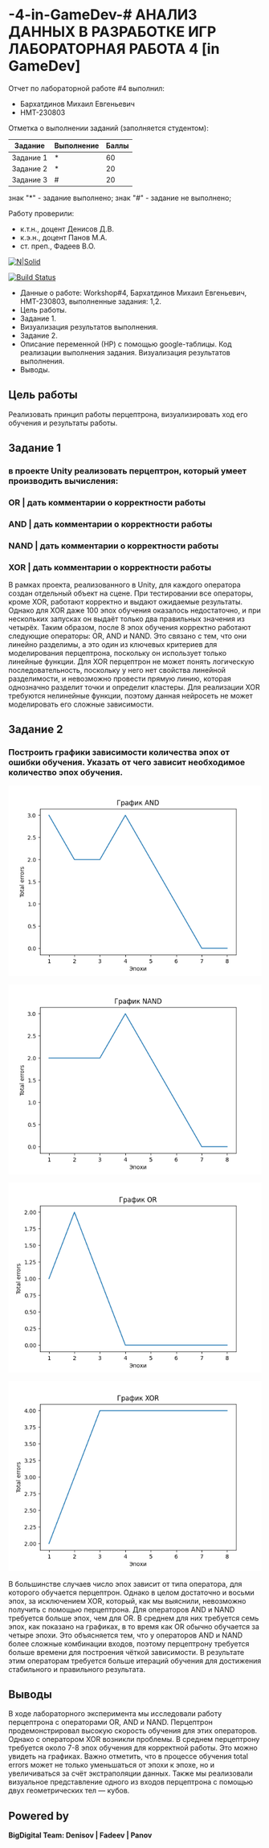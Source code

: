 # -4-in-GameDev-# АНАЛИЗ ДАННЫХ В РАЗРАБОТКЕ ИГР ЛАБОРАТОРНАЯ РАБОТА 4 [in GameDev]
Отчет по лабораторной работе #4 выполнил:
- Бархатдинов Михаил Евгеньевич
- НМТ-230803

Отметка о выполнении заданий (заполняется студентом):

| Задание | Выполнение | Баллы |
| ------ | ------ | ------ |
| Задание 1 | * | 60 |
| Задание 2 | * | 20 |
| Задание 3 | # | 20 |

знак "*" - задание выполнено; знак "#" - задание не выполнено;

Работу проверили:
- к.т.н., доцент Денисов Д.В.
- к.э.н., доцент Панов М.А.
- ст. преп., Фадеев В.О.

[![N|Solid](https://cldup.com/dTxpPi9lDf.thumb.png)](https://nodesource.com/products/nsolid)

[![Build Status](https://travis-ci.org/joemccann/dillinger.svg?branch=master)](https://travis-ci.org/joemccann/dillinger)

- Данные о работе: Workshop#4, Бархатдинов Михаил Евгеньевич, НМТ-230803, выполненные задания: 1,2.
- Цель работы.
- Задание 1.
- Визуализация результатов выполнения.
- Задание 2.
- Описание переменной (НР) с помощью google-таблицы. Код реализации выполнения задания. Визуализация результатов выполнения.
- Выводы.

## Цель работы
Реализовать принцип работы перцептрона, визуализировать ход его обучения и результаты работы.


## Задание 1
### в проекте Unity реализовать перцептрон, который умеет производить вычисления:

### OR | дать комментарии о корректности работы

### AND | дать комментарии о корректности работы

### NAND | дать комментарии о корректности работы

### XOR | дать комментарии о корректности работы


В рамках проекта, реализованного в Unity, для каждого оператора создан отдельный объект на сцене. При тестировании все операторы, кроме XOR, работают корректно и выдают ожидаемые результаты. Однако для XOR даже 100 эпох обучения оказалось недостаточно, и при нескольких запусках он выдаёт только два правильных значения из четырёх. Таким образом, после 8 эпох обучения корректно работают следующие операторы: OR, AND и NAND. Это связано с тем, что они линейно разделимы, а это один из ключевых критериев для моделирования перцептрона, поскольку он использует только линейные функции. Для XOR перцептрон не может понять логическую последовательность, поскольку у него нет свойства линейной разделимости, и невозможно провести прямую линию, которая однозначно разделит точки и определит кластеры. Для реализации XOR требуются нелинейные функции, поэтому данная нейросеть не может моделировать его сложные зависимости. 


## Задание 2
### Построить графики зависимости количества эпох от ошибки  обучения. Указать от чего зависит необходимое количество эпох обучения.

![task 2](https://github.com/Thomas10622/Readme-4/blob/main/AND.png)

![task 2](https://github.com/Thomas10622/Readme-4/blob/main/NAND.png)

![task 2](https://github.com/Thomas10622/Readme-4/blob/main/OR.png)

![task 2](https://github.com/Thomas10622/Readme-4/blob/main/XOR.png)


В большинстве случаев число эпох зависит от типа оператора, для которого обучается перцептрон. Однако в целом достаточно и восьми эпох, за исключением XOR, который, как мы выяснили, невозможно получить с помощью перцептрона. Для операторов AND и NAND требуется больше эпох, чем для OR. В среднем для них требуется семь эпох, как показано на графиках, в то время как OR обычно обучается за четыре эпохи. Это объясняется тем, что у операторов AND и NAND более сложные комбинации входов, поэтому перцептрону требуется больше времени для построения чёткой зависимости. В результате этим операторам требуется больше итераций обучения для достижения стабильного и правильного результата.



## Выводы

В ходе лабораторного эксперимента мы исследовали работу перцептрона с операторами OR, AND и NAND. Перцептрон продемонстрировал высокую скорость обучения для этих операторов. Однако с оператором XOR возникли проблемы. В среднем перцептрону требуется около 7-8 эпох обучения для корректной работы. Это можно увидеть на графиках. Важно отметить, что в процессе обучения total errors может не только уменьшаться от эпохи к эпохе, но и увеличиваться за счёт экстраполяции данных. Также мы реализовали визуальное представление одного из входов перцептрона с помощью двух геометрических тел — кубов.

## Powered by

**BigDigital Team: Denisov | Fadeev | Panov**
